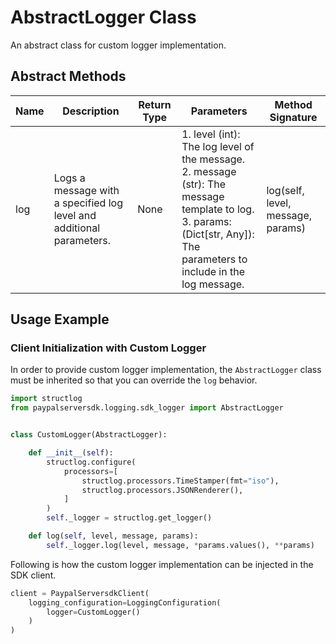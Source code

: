 
# AbstractLogger Class

An abstract class for custom logger implementation.

## Abstract Methods

| Name | Description | Return Type | Parameters | Method Signature |
|  --- | --- | --- | --- | --- |
| log | Logs a message with a specified log level and additional parameters. | None | 1. level (int): The log level of the message.<br>2. message (str): The message template to log.<br>3. params: (Dict[str, Any]): The parameters to include in the log message. | log(self, level, message, params) |

## Usage Example

### Client Initialization with Custom Logger

In order to provide custom logger implementation, the `AbstractLogger` class must be inherited so that you can override the `log` behavior.

```python
import structlog
from paypalserversdk.logging.sdk_logger import AbstractLogger


class CustomLogger(AbstractLogger):

    def __init__(self):
        structlog.configure(
            processors=[
                structlog.processors.TimeStamper(fmt="iso"),
                structlog.processors.JSONRenderer(),
            ]
        )
        self._logger = structlog.get_logger()

    def log(self, level, message, params):
        self._logger.log(level, message, *params.values(), **params)
```

Following is how the custom logger implementation can be injected in the SDK client.

```python
client = PaypalServersdkClient(
    logging_configuration=LoggingConfiguration(
        logger=CustomLogger()
    )
)
```

